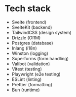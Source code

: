 # Tech stack

- Svelte (frontend)
- SvelteKit (backend)
- TailwindCSS (design system)
- Drizzle (ORM)
- Postgres (database)
- Inlang (i18n)
- Winston (logging)
- Superforms (form handling)
- Valibot (validation)
- Vitest (testing)
- Playwright (e2e testing)
- ESLint (linting)
- Prettier (formatting)
- Bun (runtime)
